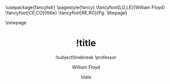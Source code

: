 ---
title: "!title"
subtitle: "!subject\\linebreak !professor"
documentclass: article
date: "!date"
author: "William Floyd"
include-before: |
    \newpage
header-includes: |
    \usepackage{fancyhdr}
    \pagestyle{fancy}
    \fancyfoot[LO,LE]{William Floyd}
    \fancyfoot[CE,CO]{!title}
    \fancyfoot[RE,RO]{Pg. \thepage}
---